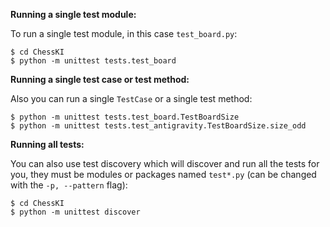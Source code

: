 **Running a single test module:**

To run a single test module, in this case `test_board.py`:

    $ cd ChessKI
    $ python -m unittest tests.test_board

**Running a single test case or test method:**

Also you can run a single `TestCase` or a single test method:

    $ python -m unittest tests.test_board.TestBoardSize
    $ python -m unittest tests.test_antigravity.TestBoardSize.size_odd

**Running all tests:**

You can also use test discovery which will discover and run all the tests for you, they must be modules or packages named `test*.py` (can be changed with the `-p, --pattern` flag):

    $ cd ChessKI
    $ python -m unittest discover
